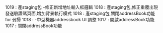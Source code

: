 1019 : 產staging包 -修正新增地址輸入框邏輯
1018 : 產staging包,修正重覆出現發送驗證碼頁面,增加背景執行模式
1018 : 產staging包,關閉addressBook功能 for 弱掃
1018 : -中型機器addressbook UI 調整
1017 : 開啟addressBook功能
1017 : 關閉addressBook功能
